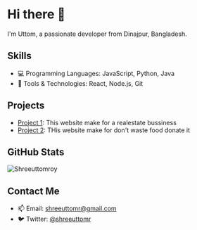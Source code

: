 # Hi there 👋

I'm Uttom, a passionate developer from Dinajpur, Bangladesh.

## Skills
- :computer: Programming Languages: JavaScript, Python, Java
- :wrench: Tools & Technologies: React, Node.js, Git

## Projects
- [Project 1](https://skyline-fb8da.web.app/): This website make for a realestate bussiness
- [Project 2](https://foodhub-3a8d3.web.app/): THis website make for don't waste food donate it

## GitHub Stats
![Shreeuttomroy](https://github.com/Shreeuttomroy)

## Contact Me
- :mailbox: Email: shreeuttomr@gmail.com
- :bird: Twitter: [@shreeuttomr](https://twitter.com/shreeuttomr)
